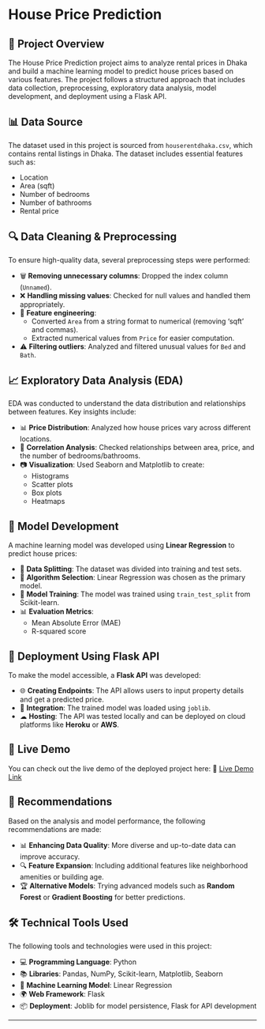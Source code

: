 # House Price Prediction

## 📌 Project Overview
The House Price Prediction project aims to analyze rental prices in Dhaka and build a machine learning model to predict house prices based on various features. The project follows a structured approach that includes data collection, preprocessing, exploratory data analysis, model development, and deployment using a Flask API.

## 📊 Data Source
The dataset used in this project is sourced from `houserentdhaka.csv`, which contains rental listings in Dhaka. The dataset includes essential features such as:
- Location
- Area (sqft)
- Number of bedrooms
- Number of bathrooms
- Rental price

## 🔍 Data Cleaning & Preprocessing
To ensure high-quality data, several preprocessing steps were performed:
- 🗑 **Removing unnecessary columns**: Dropped the index column (`Unnamed`).
- ❌ **Handling missing values**: Checked for null values and handled them appropriately.
- 🔢 **Feature engineering**:
  - Converted `Area` from a string format to numerical (removing ‘sqft’ and commas).
  - Extracted numerical values from `Price` for easier computation.
- ⚠ **Filtering outliers**: Analyzed and filtered unusual values for `Bed` and `Bath`.

## 📈 Exploratory Data Analysis (EDA)
EDA was conducted to understand the data distribution and relationships between features. Key insights include:
- 📊 **Price Distribution**: Analyzed how house prices vary across different locations.
- 📌 **Correlation Analysis**: Checked relationships between area, price, and the number of bedrooms/bathrooms.
- 📷 **Visualization**: Used Seaborn and Matplotlib to create:
  - Histograms
  - Scatter plots
  - Box plots
  - Heatmaps

## 🤖 Model Development
A machine learning model was developed using **Linear Regression** to predict house prices:
- 🔀 **Data Splitting**: The dataset was divided into training and test sets.
- 📡 **Algorithm Selection**: Linear Regression was chosen as the primary model.
- 🎯 **Model Training**: The model was trained using `train_test_split` from Scikit-learn.
- 📊 **Evaluation Metrics**:
  - Mean Absolute Error (MAE)
  - R-squared score

## 🚀 Deployment Using Flask API
To make the model accessible, a **Flask API** was developed:
- 🌐 **Creating Endpoints**: The API allows users to input property details and get a predicted price.
- 🔄 **Integration**: The trained model was loaded using `joblib`.
- ☁ **Hosting**: The API was tested locally and can be deployed on cloud platforms like **Heroku** or **AWS**.

## 🎯 Live Demo
You can check out the live demo of the deployed project here:
🔗 [Live Demo Link](https://arifhossainrumi.github.io/) 

## 📌 Recommendations
Based on the analysis and model performance, the following recommendations are made:
- 📊 **Enhancing Data Quality**: More diverse and up-to-date data can improve accuracy.
- 🔍 **Feature Expansion**: Including additional features like neighborhood amenities or building age.
- 🏆 **Alternative Models**: Trying advanced models such as **Random Forest** or **Gradient Boosting** for better predictions.

## 🛠 Technical Tools Used
The following tools and technologies were used in this project:
- 💻 **Programming Language**: Python
- 📚 **Libraries**: Pandas, NumPy, Scikit-learn, Matplotlib, Seaborn
- 🤖 **Machine Learning Model**: Linear Regression
- 🌍 **Web Framework**: Flask
- 📦 **Deployment**: Joblib for model persistence, Flask for API development

---


